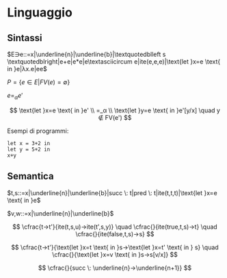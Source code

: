 # Linguaggio

## Sintassi

$E∋e::=x|\underline{n}|\underline{b}|\textquotedblleft s \textquotedblright|e+e|e*e|e\textasciicircum e|ite(e,e,e)|\text{let }x=e \text{ in }e|λx.e|ee$

$P=\{e∈E|FV(e)=∅\}$

$e=_αe'$

$$
\text{let }x=e \text{ in }e' \\
=_α \\
\text{let }y=e \text{ in }e'[y/x] \quad y ∉ FV(e')
$$

Esempi di programmi:

```
let x = 3+2 in
let y = 5+2 in
x+y
```

## Semantica

$t,s::=x|\underline{n}|\underline{b}|succ \: t|pred \: t|ite(t,t,t)|\text{let }x=e \text{ in }e$

$v,w::=x|\underline{n}|\underline{b}$

$$
\cfrac{t→t'}{ite(t,s,u)→ite(t',s,y)} \quad
\cfrac{}{ite(true,t,s)→t} \quad
\cfrac{}{ite(false,t,s)→s}
$$

$$
\cfrac{t→t'}{\text{let }x=t \text{ in }s→\text{let }x=t' \text{ in } s} \quad
\cfrac{}{\text{let }x=v \text{ in }s→s[v/x]}
$$

$$
\cfrac{}{succ \: \underline{n}→\underline{n+1}}
$$